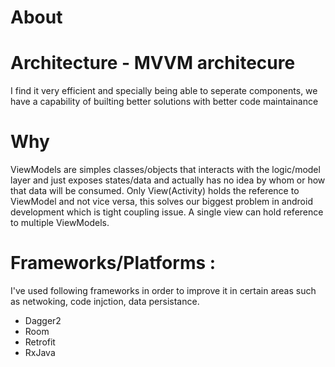 # About 

# Architecture - MVVM architecure
I find it very efficient and specially being able to seperate components, we have a capability of builting better solutions with better code maintainance

# Why 
ViewModels are simples classes/objects that interacts with the logic/model layer and just exposes states/data and actually has no idea by whom or how that data will be consumed. Only View(Activity) holds the reference to ViewModel and not vice versa, this solves our biggest problem in android development which is tight coupling issue. A single view can hold reference to multiple ViewModels.

# Frameworks/Platforms :
I've used following frameworks in order to improve it in certain areas such as netwoking, code injction, data persistance.


- Dagger2 
- Room
- Retrofit
- RxJava
